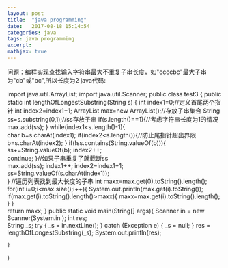 ```yaml
---
layout: post
title:  "java programming"
date:   2017-08-18 15:14:54
categories: java
tags: java programming
excerpt: 
mathjax: true
---
```

问题：编程实现查找输入字符串最大不重复子串长度，如"ccccbc"最大子串为"cb"或"bc",所以长度为2
java代码:

import java.util.ArrayList;
import java.util.Scanner;
public class test3 {
	public static int lengthOfLongestSubstring(String s) {
		int index1=0;//定义首尾两个指针
		int index2=index1+1;
		ArrayList max=new ArrayList();//存放子串集合
		String ss=s.substring(0,1);//ss存放子串
		if(s.length()==1){//考虑字符串长度为1的情况
			max.add(ss);
		}
		while(index1<s.length()-1){		
			char b=s.charAt(index1);
			if(index2<s.length()){//防止尾指针超出界限
				b=s.charAt(index2);
			}
    		if(!ss.contains(String.valueOf(b))){	
    			ss+=String.valueOf(b);
    			index2++;    			
    			continue;
    		}//如果子串重复了就截断ss				
    			max.add(ss);
    			index1++;
    			index2=index1+1;
    			ss=String.valueOf(s.charAt(index1));   		
        }
		//遍历列表找到最大长度的子串
		int maxx=max.get(0).toString().length();
    	for(int i=0;i<max.size();i++){
    		System.out.println(max.get(i).toString());
    		if(max.get(i).toString().length()>maxx){
    			maxx=max.get(i).toString().length();
    		}
    	}		
    	return maxx;
	}
    public static void main(String[] args){
        Scanner in = new Scanner(System.in );
        int res;    
        String _s;
        try {
            _s = in.nextLine();
        } catch (Exception e) {
            _s = null;
        }
        res = lengthOfLongestSubstring(_s);
        System.out.println(res);    

    }
}


